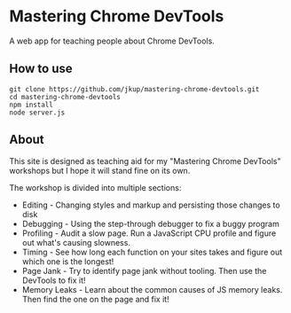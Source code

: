# Mastering Chrome DevTools

A web app for teaching people about Chrome DevTools.

## How to use

```
git clone https://github.com/jkup/mastering-chrome-devtools.git
cd mastering-chrome-devtools
npm install
node server.js
```

## About

This site is designed as teaching aid for my "Mastering Chrome DevTools" workshops but I hope it will stand fine on its own.

The workshop is divided into multiple sections:

+ Editing - Changing styles and markup and persisting those changes to disk
+ Debugging - Using the step-through debugger to fix a buggy program
+ Profiling - Audit a slow page. Run a JavaScript CPU profile and figure out what's causing slowness.
+ Timing - See how long each function on your sites takes and figure out which one is the longest!
+ Page Jank - Try to identify page jank without tooling. Then use the DevTools to fix it!
+ Memory Leaks - Learn about the common causes of JS memory leaks. Then find the one on the page and fix it!
